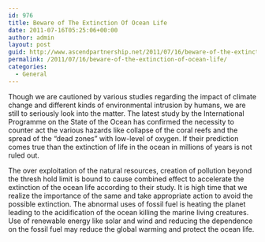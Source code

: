 ```yaml
---
id: 976
title: Beware of The Extinction Of Ocean Life
date: 2011-07-16T05:25:06+00:00
author: admin
layout: post
guid: http://www.ascendpartnership.net/2011/07/16/beware-of-the-extinction-of-ocean-life/
permalink: /2011/07/16/beware-of-the-extinction-of-ocean-life/
categories:
  - General
---
```

Though we are cautioned by various studies regarding the impact of climate change and different kinds of environmental intrusion by humans, we are still to seriously look into the matter. The latest study by the International Programme on the State of the Ocean has confirmed the necessity to counter act the various hazards like collapse of the coral reefs and the spread of the &#8220;dead zones&#8221; with low-level of oxygen. If their prediction comes true than the extinction of life in the ocean in millions of years is not ruled out.

The over exploitation of the natural resources, creation of pollution beyond the thresh hold limit is bound to cause combined effect to accelerate the extinction of the ocean life according to their study. It is high time that we realize the importance of the same and take appropriate action to avoid the possible extinction. The abnormal uses of fossil fuel is heating the planet leading to the acidification of the ocean killing the marine living creatures. Use of renewable energy like solar and wind and reducing the dependence on the fossil fuel may reduce the global warming and protect the ocean life.